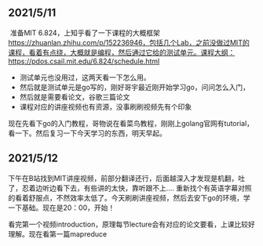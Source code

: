 ## 2021/5/11

​	准备MIT 6.824，上知乎看了一下课程的大概框架 https://zhuanlan.zhihu.com/p/152236946，包括几个Lab，之前没做过MIT的课程，看着有点绕，大概就是编程，然后通过它给的测试单元。课程大纲：https://pdos.csail.mit.edu/6.824/schedule.html

- 测试单元也没用过，这两天看一下怎么用。
- 然后就是测试单元是go写的，刚好哥宇最近刚开始学习go，问问怎么入门，
- 然后就是需要看论文，谷歌三篇论文
- 课程对应的讲座视频也有资源，没事刷刷视频先有个印象

现在先看下go的入门教程，哥物说在看菜鸟教程，刚刚上golang官网有tutorial，看一下。然后复习一下今天学习的东西，明天早起。



## 2021/5/12

​	下午在B站找到MIT讲座视频，前部分翻译还行，后面越深入才发现是机翻，吐了，忍着边听边看下去，有些讲的太快，靠听跟不上.... 重新找个有英语字幕对照的看着舒服点，不然效率太低了。今天刷刷讲座视频，然后去安下go的环境，学一下基础。现在是20：00，开始！

​	看完第一个视频introduction，原理每节lecture会有对应的论文要看，上课比较好理解。现在看第一篇mapreduce